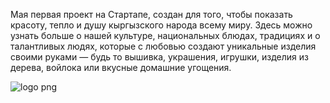 Мая первая проект на Стартапе, 
создан для того, чтобы показать красоту, тепло и душу кыргызского народа всему миру. 
Здесь можно узнать больше о нашей культуре, национальных блюдах, 
традициях и о талантливых людях, которые с любовью создают уникальные изделия своими руками — будь то вышивка,
украшения, игрушки, изделия из дерева, войлока или вкусные домашние угощения.

![logo png](https://github.com/user-attachments/assets/f5331650-c68c-4fa1-a282-a3b2db362241)
